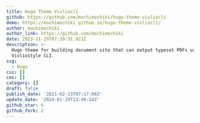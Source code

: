 ```yaml
---
title: Hugo Theme Vivliocli
github: https://github.com/mochimochiki/hugo-theme-vivliocli
demo: https://mochimochiki.github.io/hugo-theme-vivliocli/
author: mochimochiki
author_link: https://github.com/mochimochiki
date: 2023-11-29T07:39:31.921Z
description: >-
  Hugo theme for building document site that can output typeset PDFs using
  Vivliostyle CLI.
ssg:
  - Hugo
css: []
cms: []
category: []
draft: false
publish_date: '2021-02-13T07:17:08Z'
update_date: '2024-01-29T13:46:24Z'
github_star: 6
github_fork: 2
---
```

